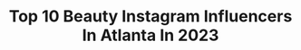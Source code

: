 ---
title: Top 10 Beauty Instagram Influencers In Atlanta In 2023
description: >-
  Find top beauty Instagram influencers in Atlanta in 2023. Most popular hashtags: #beauty #atlanta #explorepage #fashion.
platform: Instagram
hits: 331
text_top: See the top-rated Instagram accounts on inBeat.
text_bottom: Our search engine holds 331 Instagram influencers like this in Atlanta, United States for you to work with.
profiles:
  - username: "_xaboveaveragex_"
    fullname: >-
      𝔏𝔢𝔦𝔞
    bio: >-
      ѕnαpchαt: αlєíαlσvєє 🌈 RIP Daddy 😇 Owner of @shesaqueenhair B.S. Degree 📃
    location: "United States"
    followers: 8474
    engagement: 967
    commentsToLikes: 0.041786
    id: ck8taq6zjsnbd0j78ap336h0b
    verified: false
    hashtags: "#fashion, #followers, #jaydacheaves, #like"
  - username: "_stylesbyporchej"
    fullname: >-
      ✨BRAIDER✨
    bio: >-
      ❌No Facebook Account❌ Atlanta Ga 📍 SHOP & BOOK APPOINTMENTS ONLINE LINK BELOW ⬇️
    location: "United States"
    followers: 152000
    engagement: 594
    commentsToLikes: 0.006427
    id: ck134417wulcv0i1913i7c9ni
    verified: false
    hashtags: "#braidedhairstyles, #trendy, #reels, #neatbraids"
  - username: "themuaalex"
    fullname: >-
      Alexandra Butler
    bio: >-
      Professional MUA, A Soror (💃🏾🐥🐘🔺), STL made/ATL paid, @bayabadass mommy, @kingrio82 wife. Serious inquiries send an email, please no 🚫DMs #themuaalex
    location: "United States"
    followers: 119292
    engagement: 210
    commentsToLikes: 0.051509
    id: ck15sc9pcca5h0i1940mmzqig
    verified: true
    hashtags: "#beauty, #atlanta, #mua, #themuaalex"
  - username: "aiyanaangell"
    fullname: >-
      Yana🦋
    bio: >-
      D(M)V Published Independent Model Libra ♎️
    location: "United States"
    followers: 7084
    engagement: 678
    commentsToLikes: 0.054930
    id: ck5c9q9oobwlp0i114idt3s8l
    verified: false
    hashtags: "#love, #nycmodels, #style, #fashion"
  - username: "artistryofjazzhorn"
    fullname: >-
      Jazzmeia Horn
    bio: >-
      CEO @empresslegacyrecords APTTMH 🙌🏾 Vocalist 2X Grammy Nominated Artist NAACP Image Award Winning Artist Artist, Arranger, Author, Activist
    location: "United States"
    followers: 23311
    engagement: 312
    commentsToLikes: 0.055374
    id: ck5qdtf5wx9160i118bg0989q
    verified: true
    hashtags: "#vocalists, #jazzhands, #blackwomanmagic, #jazzrock"
  - username: "pinkraye"
    fullname: >-
      Raven Alyssia Brown
    bio: >-
      25 ♓️ Fashion Designer. Model. CAU Alumna. Sales Associate @ Nordstrom-Perimeter. ATL📍 My brand: @_thepinkrayeaffect Shop my curated looks👇🏾
    location: "United States"
    followers: 8432
    engagement: 305
    commentsToLikes: 0.060563
    id: ck602j07jhhsc0i1413d54819
    verified: false
    hashtags: "#fashion, #nordstromemployee, #atlanta, #losangeles"
  - username: "lashedbynoa"
    fullname: >-
      Lash Boss
    bio: >-
      Detroit Drama Lash Artist @therealnoal Click “BOOK NOW” ⬇️ For Appointments I DO NOT TEACH VOLUME STAY HOME 🏠💕
    location: "United States"
    followers: 6831
    engagement: 547
    commentsToLikes: 0.038938
    id: ckaos6t91qclt0i789ber51io
    verified: false
    hashtags: "#lashlife, #detroithair, #chicagolashes, #lashtech"
  - username: "style_on_with_chelsi"
    fullname: >-
      CHELSI | Atlanta Blogger
    bio: >-
      Fashion👛 Travel✈️ 🎦Vlogs💄beauty 📍 Atlanta , USA 🇺🇲 👩‍🎓 Marist College Collab 💌 mailtochelsi@gmail.com Watch my YouTube videos 👇
    location: "United States"
    followers: 4644
    engagement: 1319
    commentsToLikes: 0.323823
    id: ck8tadrkprcli0j78kuu9cifg
    verified: false
    hashtags: "#reelsviralvideo, #fashionbloggers, #styleblogger, #atlantablogger"
  - username: "anilasajja"
    fullname: >-
      ANILA SAJJA | Atlanta Blogger
    bio: >-
      Official Cast Member of BravoTV’s Married to Medicine #married2med 📺 @bravotv Fashion|Lifestyle|Beauty|🧿 #AtlantaBlogger 📧peplumnbubblegum@gmail.com
    location: "United States"
    followers: 73923
    engagement: 298
    commentsToLikes: 0.042385
    id: ck13bqo5uwpos0i19mlv91rbm
    verified: false
    hashtags: "#styleinspo, #married2medicine, #beautyblogger, #atlblogger"
  - username: "jadacook"
    fullname: >-
      jada
    bio: >-
      🧿 atlanta beauty & lifestyle ✉️| jadascook@gmail.com
    location: "United States"
    followers: 2642
    engagement: 1687
    commentsToLikes: 0.076588
    id: ck6ugadet1ue40j71mgn10m6z
    verified: false
    hashtags: "#outfit, #grwmmakeup, #beauty, #meritbeauty"
---